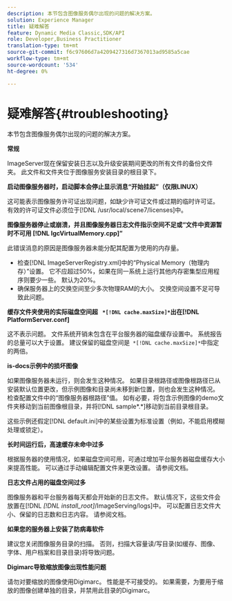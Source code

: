```yaml
---
description: 本节包含图像服务偶尔出现的问题的解决方案。
solution: Experience Manager
title: 疑难解答
feature: Dynamic Media Classic,SDK/API
role: Developer,Business Practitioner
translation-type: tm+mt
source-git-commit: f6c97606d7a4209427316d7367013ad9585a5cae
workflow-type: tm+mt
source-wordcount: '534'
ht-degree: 0%

---
```



# 疑难解答{#troubleshooting}

本节包含图像服务偶尔出现的问题的解决方案。

**常规**

ImageServer现在保留安装日志以及升级安装期间更改的所有文件的备份文件夹。 此文件和文件夹位于图像服务安装目录的根目录下。

**启动图像服务器时，启动脚本会停止显示消息“开始挂起”（仅限LINUX）**

这可能表示图像服务许可证出现问题，如缺少许可证文件或过期的临时许可证。 有效的许可证文件必须位于[!DNL /usr/local/scene7/licenses]中。

**图像服务器停止或崩溃，并且图像服务器日志文件指示空间不足或“文件中资源暂时不可用 [!DNL IgcVirtualMemory.cpp]”**

此错误消息的原因是图像服务器未能分配其配置为使用的内存量。

* 检查[!DNL ImageServerRegistry.xml]中的“Physical Memory（物理内存）”设置。 它不应超过50%，如果在同一系统上运行其他内存密集型应用程序则要少一些。 默认为20%。
* 确保服务器上的交换空间至少多次物理RAM的大小。 交换空间设置不足可导致此问题。

**缓存文件夹使用的实际磁盘空间超 ` *[!DNL cache.maxSize]*`出在[!DNL PlatformServer.conf]**

这不表示问题。 文件系统开销未包含在平台服务器的磁盘缓存设置中。 系统报告的总量可以大于设置。 建议保留的磁盘空间是` *[!DNL cache.maxSize]*`中指定的两倍。

**is-docs示例中的损坏图像**

如果图像服务器未运行，则会发生这种情况。 如果目录根路径或图像根路径已从安装默认位置更改，但示例图像和目录尚未移到新位置，则也会发生这种情况。 检查配置文件中的“图像服务器根路径”值。 如有必要，将包含示例图像的demo文件夹移动到当前图像根目录，并将[!DNL sample*.*]移动到当前目录根目录。

这些示例还假定[!DNL default.ini]中的某些设置为标准设置（例如，不能启用模糊处理或锁定）。

**长时间运行后，高速缓存未命中过多**

根据服务器的使用情况，如果磁盘空间可用，可通过增加平台服务器磁盘缓存大小来提高性能。 可以通过手动编辑配置文件来更改设置。 请参阅文档。

**日志文件占用的磁盘空间过多**

图像服务器和平台服务器每天都会开始新的日志文件。 默认情况下，这些文件会放置在[!DNL *[!DNL install_root]*/ImageServing/logs]中。 可以配置日志文件大小、保留的日志数和日志内容。 请参阅文档。

**如果您的服务器上安装了防病毒软件**

建议您关闭图像服务目录的扫描。 否则，扫描大容量读/写目录(如缓存、图像、字体、用户档案和目录目录)将导致问题。

**Digimarc导致缩放图像出现性能问题**

请勿对要缩放的图像使用Digimarc。 性能是不可接受的。 如果需要，为要用于缩放的图像创建单独的目录，并禁用此目录的Digimarc。
